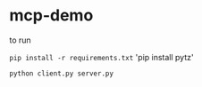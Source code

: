 # mcp-demo
to run

`pip install -r requirements.txt`
'pip install pytz'

`python client.py server.py`

